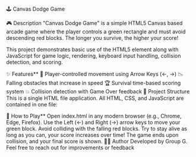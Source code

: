 🕹 Canvas Dodge Game

🎮 Description
"Canvas Dodge Game" is a simple HTML5 Canvas based arcade game where the player controls a green rectangle and must avoid descending red blocks. The longer you survive, the higher your score!

This project demonstrates basic use of the HTML5 <canvas> element along with JavaScript for game logic, rendering, keyboard input handling, collision detection, and scoring.

✨ Features**
👾 Player-controlled movement using Arrow Keys (←, →)
📉 Falling obstacles that increase in speed
🏆 Survival time-based scoring system
💥 Collision detection with Game Over feedback
📁 Project Structure
This is a single HTML file application. All HTML, CSS, and JavaScript are contained in one file:

🚀 How to Play**
Open index.html in any modern browser (e.g., Chrome, Edge, Firefox).
Use the Left (←) and Right (→) arrow keys to move your green block.
Avoid colliding with the falling red blocks.
Try to stay alive as long as you can, your score increases over time!
The game ends upon collision, and your final score is shown.
👩‍💻 Author
Developed by Group G. Feel free to reach out for improvements or feedback
